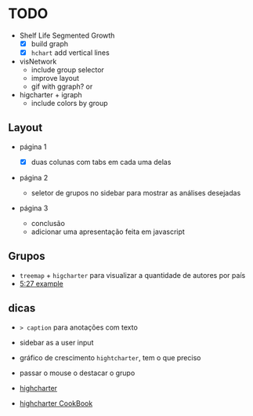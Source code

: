
# TODO

- Shelf Life Segmented Growth
    - [X] build graph
    - [X] `hchart` add vertical lines

- visNetwork
    - include group selector
    - improve layout
    - gif with ggraph?
or
- higcharter + igraph
    - include colors by group

## Layout

- página 1
    - [X] duas colunas com tabs em cada uma delas

- página 2
    - seletor de grupos no sidebar para mostrar as análises desejadas

- página 3
    - conclusão
    - adicionar uma apresentação feita em javascript


## Grupos 

- `treemap` + `higcharter`  para visualizar a quantidade de autores por país
- [5:27 example](https://www.youtube.com/watch?v=of8ras0Bl8Q)


## dicas 

- `> caption` para anotações com texto

- sidebar as a user input

- gráfico de crescimento `hightcharter`, tem o que preciso
- passar o mouse o destacar o grupo
- [highcharter](https://jkunst.com/highcharter/articles/highcharter.html)
- [highcharter CookBook](https://www.tmbish.me/lab/highcharter-cookbook/#overview)



